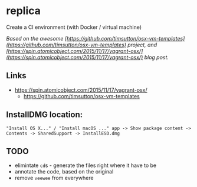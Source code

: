 # replica

Create a CI environment (with Docker / virtual machine)

_Based on the awesome [https://github.com/timsutton/osx-vm-templates](https://github.com/timsutton/osx-vm-templates) project,
and [https://spin.atomicobject.com/2015/11/17/vagrant-osx/](https://spin.atomicobject.com/2015/11/17/vagrant-osx/) blog post._


## Links

* https://spin.atomicobject.com/2015/11/17/vagrant-osx/
    * https://github.com/timsutton/osx-vm-templates


## InstallDMG location:

```
"Install OS X..." / "Install macOS ..." app -> Show package content -> Contents -> SharedSupport -> InstallESD.dmg
```


## TODO

- elimintate `cd`s - generate the files right where it have to be
- annotate the code, based on the original
- remove `veewee` from everywhere
